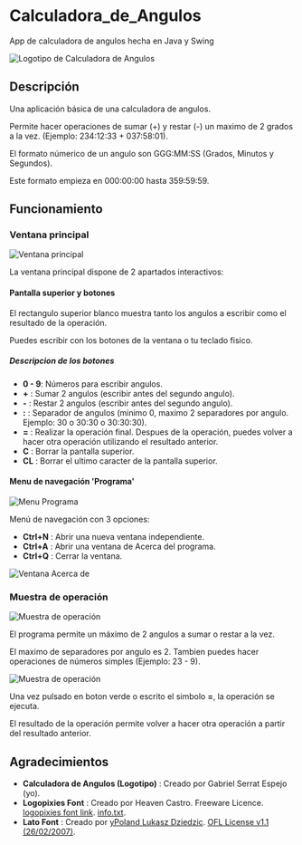 # Calculadora_de_Angulos
App de calculadora de angulos hecha en Java y Swing

![Logotipo de Calculadora de Angulos](README_img/CalculadoraDeAngulos_logo.png)

## Descripción

Una aplicación básica de una calculadora de angulos.

Permite hacer operaciones de sumar (+) y restar (-) un maximo de 2 grados a la vez. (Ejemplo: 234:12:33 + 037:58:01).

El formato númerico de un angulo son GGG:MM:SS (Grados, Minutos y Segundos).

Este formato empieza en 000:00:00 hasta 359:59:59.

## Funcionamiento

### Ventana principal

![Ventana principal](README_img/ventanaPrincipal.png)

La ventana principal dispone de 2 apartados interactivos:

#### Pantalla superior y botones

El rectangulo superior blanco muestra tanto los angulos a escribir como el resultado de la operación.

Puedes escribir con los botones de la ventana o tu teclado fisico.

##### Descripcion de los botones

- **0 - 9**: Números para escribir angulos.
- **+** : Sumar 2 angulos (escribir antes del segundo angulo).
- **-** : Restar 2 angulos (escribir antes del segundo angulo).
- **:** : Separador de angulos (minimo 0, maximo 2 separadores por angulo. Ejemplo: 30 o 30:30 o 30:30:30).
- **=** : Realizar la operación final. Despues de la operación, puedes volver a hacer otra operación utilizando el resultado anterior.
- **C** : Borrar la pantalla superior.
- **CL** : Borrar el ultimo caracter de la pantalla superior.


#### Menu de navegación 'Programa'

![Menu Programa](README_img/menuPrograma.png)

Menú de navegación con 3 opciones:

- **Ctrl+N** : Abrir una nueva ventana independiente.
- **Ctrl+A** : Abrir una ventana de Acerca del programa.
- **Ctrl+Q** : Cerrar la ventana.

![Ventana Acerca de](README_img/ventanaAcercaDe.png)

### Muestra de operación

![Muestra de operación](README_img/operacionMuestra.png)

El programa permite un máximo de 2 angulos a sumar o restar a la vez.

El maximo de separadores por angulo es 2. Tambien puedes hacer operaciones de números simples (Ejemplo: 23 - 9).

![Muestra de operación](README_img/operacionMuestra2.png)

Una vez pulsado en boton verde o escrito el simbolo **=**, la operación se ejecuta.

El resultado de la operación permite volver a hacer otra operación a partir del resultado anterior.

## Agradecimientos

- **Calculadora de Angulos (Logotipo)** : Creado por Gabriel Serrat Espejo (yo).
- **Logopixies Font** : Creado por Heaven Castro. Freeware Licence. [logopixies font link](https://www.fontspace.com/logopixies-font-f40772). [info.txt](src/grafica/assets/logopixies/info.txt).
- **Lato Font** : Creado por [yPoland Lukasz Dziedzic](mailto:team@latofonts.com). [OFL License v1.1 (26/02/2007)](src/grafica/assets/lato/OFL.txt).
